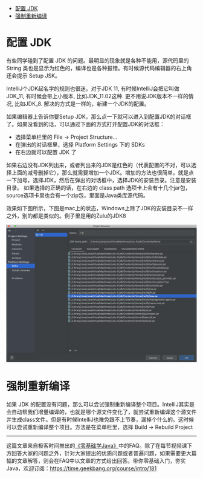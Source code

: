 - [配置 JDK](#%e9%85%8d%e7%bd%ae-jdk)
- [强制重新编译](#%e5%bc%ba%e5%88%b6%e9%87%8d%e6%96%b0%e7%bc%96%e8%af%91)

# 配置 JDK 
有些同学碰到了配置 JDK 的问题。最明显的现象就是各种不能用，源代码里的 String 类也是显示为红色的，编译也是各种报错。有时候源代码编辑器的右上角还会提示 Setup JSK。

IntelliJ个JDK起名字的规则也很迷。对于JDK 11, 有时候IntelliJ会把它叫做JDK_11, 有时候会带上小版本, 比如JDK_11.02这种. 更不用说JDK版本不一样的情况, 比如JDK_8. 解决的方式是一样的，新建一个JDK的配置。

如果编辑器上告诉你要Setup JDK，那么点一下就可以进入到配置JDK的对话框了。如果没看到的话，可以通过下面的方式打开配置JDK的对话框：

 - 选择菜单栏里的 File -> Project Structure...
 - 在弹出的对话框里，选择 Platform Settings 下的 SDKs
 - 在右边就可以配置 JDK 了
 
如果右边没有JDK列出来，或者列出来的JDK是红色的（代表配置的不对，可以选择上面的减号删掉它），那么就需要增加一个JDK。增加的方法也很简单，就是点一下加号，选择JDK，然后在弹出的对话框中，选择JDK的安装目录。注意是安装目录。
如果选择的正确的话，在右边的 class path 选项卡上会有十几个jar包，source选项卡里也会有一个zip包，里面是Java类库源代码。

效果如下图所示，下图是mac上的状态，Windows上除了JDK的安装目录不一样之外，别的都是类似的。例子里是用的Zulu的JDK8

![IntelliJ 里的 JDK 配置窗口](/FAQ/imgs/setup_jdk_in_intellij_idea.png?raw=true)


# 强制重新编译

如果 JDK 的配置没有问题，那么可以尝试强制重新编译整个项目。IntelliJ其实是会自动帮我们增量编译的，也就是哪个源文件变化了，就尝试重新编译这个源文件并生成class文件。但是有时候IntelliJ也难免跟不上节奏，漏掉个什么的。这时候可以尝试重新编译整个项目。方法是在菜单栏里，选择 Build -> Rebuild Project




***

这篇文章来自极客时间推出的[《零基础学Java》](https://time.geekbang.org/course/intro/181)中的FAQ。除了在每节视频课下方回答大家的问题之外，针对大家提出的优质问题或者普遍问题，如果需要更大篇幅的文章解答，则会在FAQ中以文章的方式给出回答。带你零基础入门，夯实Java，欢迎订阅：https://time.geekbang.org/course/intro/181


